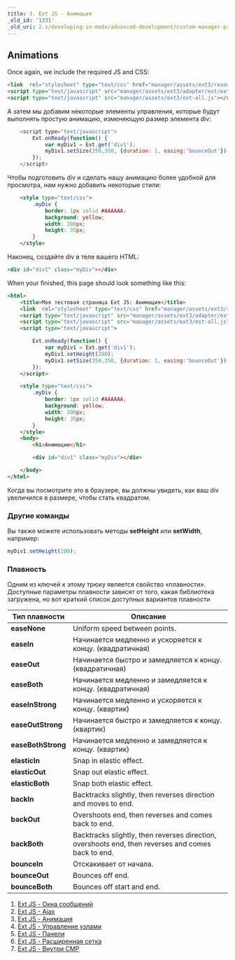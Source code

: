 ```yaml
---
title: 3. Ext JS - Анимация
_old_id: '1331'
_old_uri: 2.x/developing-in-modx/advanced-development/custom-manager-pages/modext/modext-tutorials/3.-ext-js-tutorial-animation
---
```


## Animations

Once again, we include the required JS and CSS:

```html
<link  rel="stylesheet" type="text/css" href="manager/assets/ext3/resources/css/ext-all.css" />
<script type="text/javascript" src="manager/assets/ext3/adapter/ext/ext-base.js"></script>
<script type="text/javascript" src="manager/assets/ext3/ext-all.js"></script>
```

А затем мы добавим некоторые элементы управления, которые будут выполнять простую анимацию, изменяющую размер элемента div:

```javascript
    <script type="text/javascript">
        Ext.onReady(function() {
            var myDiv1 = Ext.get('div1');
            myDiv1.setSize(350,350, {duration: 1, easing:'bounceOut'});
        });
    </script>
```

Чтобы подготовить div и сделать нашу анимацию более удобной для просмотра, нам нужно добавить некоторые стили:

```html
    <style type="text/css">
        .myDiv {
            border: 1px solid #AAAAAA;
            background: yellow;
            width: 200px;
            height: 35px;
        }
    </style>
```

Наконец, создайте div в теле вашего HTML:

```html
<div id="div1" class="myDiv"></div>
```

When your finished, this page should look something like this:

```html
<html>
    <title>Моя тестовая страница Ext JS: Анимация</title>
    <link  rel="stylesheet" type="text/css" href="manager/assets/ext3/resources/css/ext-all.css" />
    <script type="text/javascript" src="manager/assets/ext3/adapter/ext/ext-base.js"></script>
    <script type="text/javascript" src="manager/assets/ext3/ext-all.js"></script>
    <script type="text/javascript">

        Ext.onReady(function() {
            var myDiv1 = Ext.get('div1');
            myDiv1.setHeight(200);
            myDiv1.setSize(350,350, {duration: 1, easing:'bounceOut'});
        });
    </script>

    <style type="text/css">
        .myDiv {
            border: 1px solid #AAAAAA;
            background: yellow;
            width: 200px;
            height: 35px;
        }
    </style>
    <body>
        <h1>Анимации</h1>

        <div id="div1" class="myDiv"></div>

    </body>
</html>
```

Когда вы посмотрите это в браузере, вы должны увидеть, как ваш div увеличился в размере, чтобы стать квадратом.

### Другие команды

Вы также можете использовать методы **setHeight** или **setWidth**, например:

```javascript
myDiv1.setHeight(200);
```

### Плавность

Одним из ключей к этому трюку является свойство «плавности». Доступные параметры плавности зависят от того, какая библиотека загружена, но вот краткий список доступных вариантов плавности

Тип плавности | Описание
--- | ---
**easeNone** | Uniform speed between points.
**easeIn** | Начинается медленно и ускоряется к концу. (квадратичная)
**easeOut** | Начинается быстро и замедляется к концу. (квадратичная)
**easeBoth** | Начинается медленно и замедляется к концу. (квадратичная)
**easeInStrong** | Начинается медленно и ускоряется к концу. (квартик)
**easeOutStrong** | Начинается быстро и замедляется к концу. (квартик)
**easeBothStrong** | Начинается медленно и замедляется к концу. (квартик)
**elasticIn** | Snap in elastic effect.
**elasticOut** | Snap out elastic effect.
**elasticBoth** | Snap both elastic effect.
**backIn** | Backtracks slightly, then reverses direction and moves to end.
**backOut** | Overshoots end, then reverses and comes back to end.
**backBoth** | Backtracks slightly, then reverses direction, overshoots end, then reverses and comes back to end.
**bounceIn** | Отскакивает от начала.
**bounceOut** | Bounces off end.
**bounceBoth** | Bounces off start and end.

1. [Ext JS - Окна сообщений](extending-modx/custom-manager-pages/modext/modext-tutorials/1.-ext-js-tutorial-message-boxes)
2. [Ext JS - Ajax](extending-modx/custom-manager-pages/modext/modext-tutorials/2.-ext-js-tutorial-ajax-include)
3. [Ext JS - Анимация](extending-modx/custom-manager-pages/modext/modext-tutorials/3.-ext-js-tutorial-animation)
4. [Ext JS - Управление узлами](extending-modx/custom-manager-pages/modext/modext-tutorials/4.-ext-js-tutorial-manipulating-nodes)
5. [Ext JS - Панели](extending-modx/custom-manager-pages/modext/modext-tutorials/5.-ext-js-tutorial-panels)
6. [Ext JS - Расширенная сетка](extending-modx/custom-manager-pages/modext/modext-tutorials/7.-ext-js-tutoral-advanced-grid)
7. [Ext JS - Внутри CMP](extending-modx/custom-manager-pages/modext/modext-tutorials/8.-ext-js-tutorial-inside-a-cmp)
